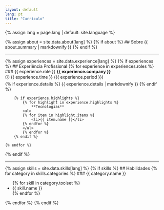 ```yaml
---
layout: default
lang: pt
title: "Currículo"
---
```


{% assign lang = page.lang | default: site.language %}

<!-- SOBRE -->
{% assign about = site.data.about[lang] %}
{% if about %}
    ## Sobre
    {{ about.summary | markdownify }}
{% endif %}

---

<!-- EXPERIÊNCIA -->
{% assign experiences = site.data.experience[lang] %}
{% if experiences %}
    ## Experiência Profissional
    {% for experience in experiences.roles %}
        ### {{ experience.role }}
        **{{ experience.company }}**  
        🕓 {{ experience.time }} ({{ experience.period }})  
        {% if experience.details %}
            {{ experience.details | markdownify }}
        {% endif %}

        {% if experience.highlights %}
            {% for highlight in experience.highlights %}
                **Tecnologias**
            <ul>
            {% for item in highlight.items %}
                <li>{{ item.name }}</li>
            {% endfor %}
            </ul>
            {% endfor %}
        {% endif %}

    {% endfor %}
{% endif %}

---

<!-- HABILIDADES -->
{% assign skills = site.data.skills[lang] %}
{% if skills %}
    ## Habilidades
    {% for category in skills.categories %}
        ### {{ category.name }}
        <ul>
            {% for skill in category.toolset %}
            <li>{{ skill.name }}</li>
            {% endfor %}
        </ul>
    {% endfor %}
{% endif %}

